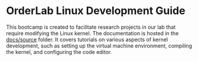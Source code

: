 # OrderLab Linux Development Guide
 
This bootcamp is created to facilitate research projects in our lab that
require modifying the Linux kernel.  The documentation is hosted in the
[docs/source](docs/source) folder. It covers tutorials
on various aspects of kernel development, such as setting up the virtual
machine environment, compiling the kernel, and configuring the code editor.
